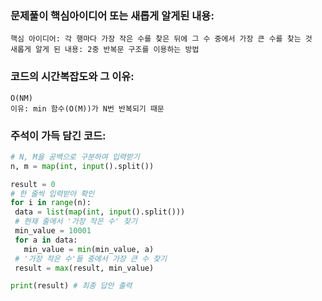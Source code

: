 ### 문제풀이 핵심아이디어 또는 새롭게 알게된 내용: 
    핵심 아이디어: 각 행마다 가장 작은 수를 찾은 뒤에 그 수 중에서 가장 큰 수를 찾는 것
    새롭게 알게 된 내용: 2중 반복문 구조를 이용하는 방법
    
### 코드의 시간복잡도와 그 이유:
    O(NM)
    이유: min 함수(O(M))가 N번 반복되기 때문
    
    
### 주석이 가득 담긴 코드:
```python
# N, M을 공백으로 구분하여 입력받기
n, m = map(int, input().split())

result = 0
# 한 줄씩 입력받아 확인
for i in range(n):
 data = list(map(int, input().split()))
 # 현재 줄에서 '가장 작은 수' 찾기
 min_value = 10001
 for a in data:  
   min_value = min(min_value, a)
 # '가장 작은 수'들 중에서 가장 큰 수 찾기
 result = max(result, min_value)

print(result) # 최종 답안 출력
```
